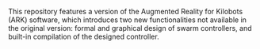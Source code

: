 This repository features a version of the Augmented Reality for Kilobots (ARK) software, which introduces two new functionalities not available in the original version: formal and graphical design of swarm controllers, and built-in compilation of the designed controller.
